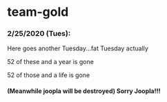 # team-gold

### 2/25/2020 (Tues): 

Here goes another Tuesday...fat Tuesday actually

52 of these and a year is gone

52 of those and a life is gone

#### (Meanwhile joopla will be destroyed) Sorry Joopla!!!
